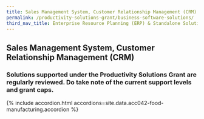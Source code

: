 ```yaml
---
title: Sales Management System, Customer Relationship Management (CRM)
permalink: /productivity-solutions-grant/business-software-solutions/
third_nav_title: Enterprise Resource Planning (ERP) & Standalone Solutions
---
```


## Sales Management System, Customer Relationship Management (CRM)

### Solutions supported under the Productivity Solutions Grant are regularly reviewed. Do take note of the current support levels and grant caps.

{% include accordion.html accordions=site.data.acc042-food-manufacturing.accordion %}